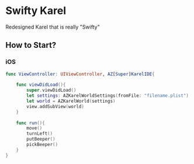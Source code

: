 # Swifty Karel
Redesigned Karel that is really "Swifty"

## How to Start?
### iOS
```swift
func ViewController: UIViewController, AZ[Super]KarelIDE{
	
	func viewDidLoad(){
		super.viewDidLoad()
		let settings: AZKarelWorldSettings(fromFile: "filename.plist")
		let world = AZKarelWorld(settings)
		view.addSubView(world)
	}
	
	func run(){
		move()
		turnLeft()
		putBeeper()
		pickBeeper()
	}
}

```